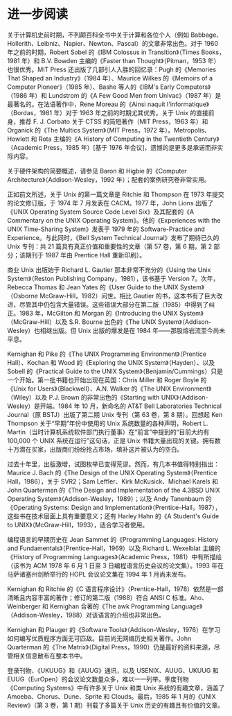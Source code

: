 # 进一步阅读

关于计算机史前时期，不列颠百科全书中关于计算和各位个人（例如 Babbage、Hollerith、Leibniz、Napier、Newton、Pascal）的文章非常出色。对于 1960 年之前的时期，Robert Sobel 的《IBM Colossus in Transition》（Times Books，1981 年）和 B.V. Bowden 主编的《Faster than Thought》（Pitman，1953 年）也很优秀。MIT Press 还出版了几部引人入胜的回忆录：Pugh 的《Memories That Shaped an Industry》（1984 年）、Maurice Wilkes 的《Memoirs of a Computer Pioneer》（1985 年）、Bashe 等人的《IBM's Early Computers》（1986 年）和 Lundstrom 的《A Few Good Men from Univac》（1987 年）是最著名的。在法语著作中，Rene Moreau 的《Ainsi naquit l'informatique》（Bordas，1981 年）对于 1963 年之前的时期尤其优秀。关于 Unix 的直接前身，推荐 F. J. Corbato 关于 CTSS 的简短著作（MIT Press，1963 年）和 Organick 的《The Multics System》（MIT Press，1972 年）。Metropolis、Howlett 和 Rota 主编的《A History of Computing in the Twentieth Century》（Academic Press，1985 年）\[基于 1976 年会议]，遗憾的是更多是承诺而非实际内容。

关于硬件架构的简要概述，请参见 Baron 和 Higbie 的《Computer Architecture》（Addison-Wesley，1992 年）；配套的案例研究卷非常实用。

正如前文所述，关于 Unix 的第一篇文章是 Ritchie 和 Thompson 在 1973 年提交的论文修订版，于 1974 年 7 月发表在 CACM。1977 年，John Lions 出版了《UNIX Operating System Source Code Level Six》及其配套的《A Commentary on the UNIX Operating System》。他的《Experiences with the UNIX Time-Sharing System》发表于 1979 年的 Software-Practice and Experience。与此同时，《Bell System Technical Journal》发布了期待已久的 Unix 专刊：共 21 篇具有真正价值和重要性的文章（第 57 卷，第 6 期，第 2 部分；该期刊于 1987 年由 Prentice Hall 重新印刷）。

商业 Unix 出版始于 Richard L. Gautier 那本非常不充分的《Using the Unix System》（Reston Publishing Company，1981），该书基于 Version 7。次年，Rebecca Thomas 和 Jean Yates 的《User Guide to the UNIX System》（Osborne McGraw-Hill，1982）问世。相比 Gautier 的书，这本书有了巨大改进，尽管其中仍包含大量错误。这些错误大部分在第二版（1985）中得到了纠正。1983 年，McGilton 和 Morgan 的《Introducing the UNIX System》（McGraw-Hill）以及 S.R. Bourne 出色的《The UNIX System》（Addison-Wesley）也相继出版。但 Unix 出版的爆发是在 1984 年——那股熔岩流至今尚未平息。

Kernighan 和 Pike 的《The UNIX Programming Environment》（Prentice Hall）、Kochan 和 Wood 的《Exploring the UNIX System》（Hayden）、以及 Sobell 的《Practical Guide to the UNIX System》（Benjamin/Cummings）只是一个开始。第一批书籍也开始出现在英国：Chris Miller 和 Roger Boyle 的《Unix for Users》（Blackwell）、A.N. Walker 的《The UNIX Environment》（Wiley）以及 P.J. Brown 的非常出色的《Starting with UNIX》（Addison-Wesley）是开端。1984 年 10 月，新命名的 AT\&T Bell Laboratories Technical Journal（原 BSTJ）出版了第二期 Unix 专刊（第 63 卷，第 8 期）。回想起 Ken Thompson 关于“早期”年份中使用的 Unix 系统数量的各种声明，Robert L. Martin（当时计算机系统软件部门执行董事）在“前言”中提到的“目前大约有 100,000 个 UNIX 系统在运行”这句话，正是 Unix 书籍大量出现的关键。拥有数十万潜在买家，出版商们纷纷抢占市场，填补这片被认为的空白。

过去十年里，出版激增，试图枚举已变得荒谬。然而，有几本书值得特别指出：Maurice J. Bach 的《The Design of the UNIX Operating System》（Prentice Hall，1986），关于 SVR2；Sam Leffler、Kirk McKusick、Michael Karels 和 John Quarterman 的《The Design and Implementation of the 4.3BSD UNIX Operating System》（Addison-Wesley，1989）；以及 Andy Tanenbaum 的《Operating Systems: Design and Implementation》（Prentice-Hall，1987），这些书在技术层面上具有重要意义；还有 Harley Hahn 的《A Student's Guide to UNIX》（McGraw-Hill，1993），适合学习者使用。

编程语言的早期历史在 Jean Sammet 的《Programming Languages: History and Fundamentals》（Prentice-Hall，1969）以及 Richard L. Wexelblat 主编的《History of Programming Languages》（Academic Press，1981）中有所描绘（该书为 ACM 1978 年 6 月 1 日至 3 日编程语言历史会议的论文集）。1993 年在马萨诸塞州剑桥举行的 HOPL 会议论文集在 1994 年 1 月尚未发布。

Kernighan 和 Ritchie 的《C 语言程序设计》（Prentice-Hall，1978）依然是一部清晰且内容丰富的著作；修订的第二版（1988）符合 ANSI C 标准。Aho、Weinberger 和 Kernighan 合著的《The awk Programming Language》（Addison-Wesley，1988）对该语言的介绍也非常出色。

Kernighan 和 Plauger 的《Software Tools》（Addison-Wesley，1976）在学习如何编写优质程序方面无可匹敌。目前尚无网络历史相关著作。John Quarterman 的《The Matrix》（Digital Press，1990）仍是最好的资料来源，尽管相关信息散布在整本书中。

登录刊物、《UKUUG》和《AUUG》通讯，以及 USENIX、AUUG、UKUUG 和 EUUG（EurOpen）的会议论文数量众多，难以一一列举。季度刊物《Computing Systems》中有许多关于 Unix 和类 Unix 系统的有趣文章，涵盖了 Amoeba、Chorus、Dune、Sprite 和 Clouds。最后，1985 年 1 月的《UNIX Review》（第 3 卷，第 1 期）刊载了多篇关于 Unix 历史的有趣且有价值的文章。
